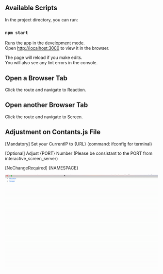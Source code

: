 ## Available Scripts

In the project directory, you can run:

### `npm start`

Runs the app in the development mode.<br>
Open [http://localhost:3000](http://localhost:3000) to view it in the browser.

The page will reload if you make edits.<br>
You will also see any lint errors in the console.

## Open a Browser Tab

Click the route and navigate to Reaction.

## Open another Browser Tab

Click the route and navigate to Screen.

## Adjustment on Contants.js File

[Mandatory] Set your CurrentIP to {URL} (command: ifconfig for terminal)

[Optional] Adjust {PORT} Number (Please be consistant to the PORT from interactive_screen_server)

[NoChangeRequired] {NAMESPACE}

![](interactive_screen.gif)
